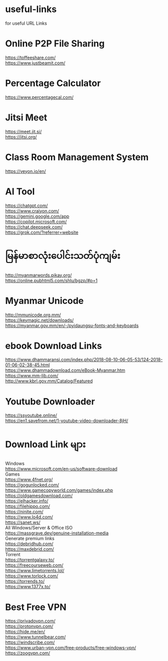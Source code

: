 # useful-links
for useful URL Links

# Online P2P File Sharing
https://toffeeshare.com/ \
https://www.justbeamit.com/

# Percentage Calculator
https://www.percentagecal.com/

# Jitsi Meet
https://meet.jit.si/ \
https://jitsi.org/

# Class Room Management System
https://veyon.io/en/

# AI Tool
https://chatgpt.com/ \
https://www.craiyon.com/ \
https://gemini.google.com/app \
https://copilot.microsoft.com/ \
https://chat.deepseek.com/ \
https://grok.com/?referrer=website

# မြန်မာစာလုံးပေါင်းသတ်ပုံကျမ်း
http://myanmarwords.pikay.org/ \
https://online.pubhtml5.com/shlu/bgzp/#p=1

# Myanmar Unicode
http://mmunicode.org.mm/ \
https://keymagic.net/downloads/ \
https://myanmar.gov.mm/en/-/pyidaungsu-fonts-and-keyboards

# ebook Download Links
https://www.dhammaransi.com/index.php/2018-08-10-06-05-53/124-2018-01-06-02-38-45.html \
https://www.dhammadownload.com/eBook-Myanmar.htm \
https://www.mm-lib.com/ \
http://www.kbrl.gov.mm/Catalog/Featured

# Youtube Downloader
https://ssyoutube.online/ \
https://en1.savefrom.net/1-youtube-video-downloader-8jH/

# Download Link များ
Windows \
https://www.microsoft.com/en-us/software-download \
Games \
https://www.4fnet.org/ \
https://gogunlocked.com/ \
https://www.gamecopyworld.com/games/index.php \
https://oldgamesdownload.com/ \
https://elhacker.info/ \
https://filehippo.com/ \
https://ninite.com/ \
https://www.lo4d.com/ \
https://sanet.ws/ \
All Windows/Server & Office ISO \
https://massgrave.dev/genuine-installation-media \
Generate premium links \
https://debridhub.com/ \
https://maxdebrid.com/ \
Torrent \
https://torrentgalaxy.to/ \
https://freecourseweb.com/ \
https://www.limetorrents.lol/ \
https://www.torlock.com/ \
https://torrends.to/ \
https://www.1377x.to/



# Best Free VPN
https://privadovpn.com/ \
https://protonvpn.com/ \
https://hide.me/en/ \
https://www.tunnelbear.com/ \
https://windscribe.com/ \
https://www.urban-vpn.com/free-products/free-windows-vpn/ \
https://zoogvpn.com/ 


